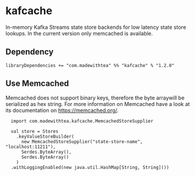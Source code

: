 # kafcache

In-memory Kafka Streams state store backends for low latency state store lookups. In the current version only memcached is available. 

## Dependency

```
libraryDependencies += "com.madewithtea" %% "kafcache" % "1.2.0" 
```

## Use Memcached 

Memcached does not support binary keys, therefore the byte arraywill be serialized as hex string. For more information on Memcached have a look at its documentation on https://memcached.org/.

```
  import com.madewithtea.kafcache.MemcachedStoreSupplier

  val store = Stores
    .keyValueStoreBuilder(
      new MemcachedStoreSupplier("state-store-name", "localhost:11211"),
      Serdes.ByteArray(),
      Serdes.ByteArray()
    )
  .withLoggingEnabled(new java.util.HashMap[String, String]())
```

